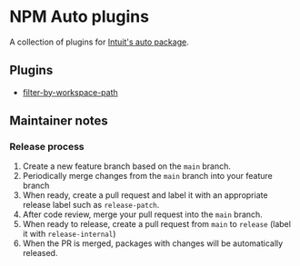 # NPM Auto plugins

A collection of plugins for [Intuit's auto package](https://github.com/intuit/auto).

## Plugins

* [filter-by-workspace-path](./packages/filter-by-workspace-path/README.md)

## Maintainer notes

### Release process

1. Create a new feature branch based on the `main` branch.
2. Periodically merge changes from the `main` branch into your feature branch
3. When ready, create a pull request and label it with an appropriate release label such as `release-patch`.
4. After code review, merge your pull request into the `main` branch.
5. When ready to release, create a pull request from `main` to `release` (label it with `release-internal`)
6. When the PR is merged, packages with changes will be automatically released.